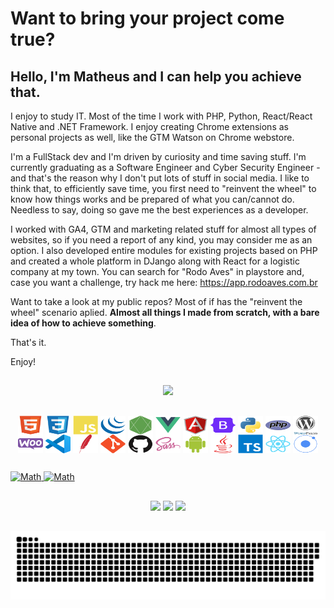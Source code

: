 

# Want to bring your project come true? 

## Hello, I'm Matheus and I can help you achieve that.

I enjoy to study IT. Most of the time I work with PHP, Python, React/React Native and .NET Framework. I enjoy creating Chrome extensions as personal projects as well, like the GTM Watson on Chrome webstore.

I'm a FullStack dev and I'm driven by curiosity and time saving stuff. I'm currently graduating as a Software Engineer and Cyber Security Engineer - and that's the reason why I don't put lots of stuff in social media. I like to think that, to efficiently save time, you first need to "reinvent the wheel" to know how things works and be prepared of what you can/cannot do. Needless to say, doing so gave me the best experiences as a developer.

I worked with GA4, GTM and marketing related stuff for almost all types of websites, so if you need a report of any kind, you may consider me as an option. I also developed entire modules for existing projects based on PHP and created a whole platform in DJango along with React for a logistic company at my town. You can search for "Rodo Aves" in playstore and, case you want a challenge, try hack me here: https://app.rodoaves.com.br

Want to take a look at my public repos? Most of if has the "reinvent the wheel" scenario aplied. **Almost all things I made from scratch, with a bare idea of how to achieve something**.

That's it. 

Enjoy!

 ##


<!-- most used start -->
<div align="center"> 
 
 <img height="180em" src="https://github-readme-stats.vercel.app/api/top-langs/?username=Matheus2212&layout=compact&langs_count=7&bg_color=101a26&title_color=E4562B&text_color=fff&icon_color=E4562B&hide_border=true"/>
 
</div>
<!-- most used end -->

##

<!-- icons start -->
<div align="center">
  
  <img align="center" alt="Math-HTML" height="30" width="40" src="https://raw.githubusercontent.com/devicons/devicon/master/icons/html5/html5-original.svg">
  
  <img align="center" alt="Math-CSS" height="30" width="40" src="https://raw.githubusercontent.com/devicons/devicon/master/icons/css3/css3-original.svg">
  
  <img align="center" alt="Math-Js" height="30" width="40" src="https://raw.githubusercontent.com/devicons/devicon/master/icons/javascript/javascript-plain.svg">
  
  <img align="center" alt="Math-jQuery" height="30" width="40" src="https://raw.githubusercontent.com/devicons/devicon/master/icons/jquery/jquery-plain.svg">
  
  <img align="center" alt="Math-Nodejs" height="30" width="40" src="https://raw.githubusercontent.com/devicons/devicon/master/icons/nodejs/nodejs-plain.svg">
  
  <img align="center" alt="Math-Vue" height="30" width="40" src="https://raw.githubusercontent.com/devicons/devicon/master/icons/vuejs/vuejs-original.svg">
  
  <img align="center" alt="Math-Angular" height="30" width="40" src="https://raw.githubusercontent.com/devicons/devicon/master/icons/angularjs/angularjs-original.svg">
  
  <img align="center" alt="Math-Bootstrap" height="30" width="40" src="https://raw.githubusercontent.com/devicons/devicon/master/icons/bootstrap/bootstrap-plain.svg">
  
  <img align="center" alt="Math-Python" height="30" width="40" src="https://raw.githubusercontent.com/devicons/devicon/master/icons/python/python-original.svg">
  
  <img align="center" alt="Math-Php" height="30" width="40" src="https://raw.githubusercontent.com/devicons/devicon/master/icons/php/php-original.svg">
  
  <img align="center" alt="Math-Wordpres" height="30" width="40" src="https://raw.githubusercontent.com/devicons/devicon/master/icons/wordpress/wordpress-original.svg">
  
  <img align="center" alt="Math-Woocommerce" height="30" width="40" src="https://raw.githubusercontent.com/devicons/devicon/master/icons/woocommerce/woocommerce-plain.svg">
  
  <img align="center" alt="Math-VScode" height="30" width="40" src="https://raw.githubusercontent.com/devicons/devicon/master/icons/vscode/vscode-original.svg">
  
  <img align="center" alt="Math-Apache" height="30" width="40" src="https://raw.githubusercontent.com/devicons/devicon/master/icons/apache/apache-plain.svg">
  
  <img align="center" alt="Math-Git" height="30" width="40" src="https://raw.githubusercontent.com/devicons/devicon/master/icons/git/git-plain.svg">
  
  <img align="center" alt="Math-Github" height="30" width="40" src="https://raw.githubusercontent.com/devicons/devicon/master/icons/github/github-original.svg">
  
  <img align="center" alt="Math-Sass" height="30" width="40" src="https://raw.githubusercontent.com/devicons/devicon/master/icons/sass/sass-original.svg">
  
  <img align="center" alt="Math-Android" height="30" width="40" src="https://raw.githubusercontent.com/devicons/devicon/master/icons/android/android-plain.svg">
  
  <img align="center" alt="Math-Java" height="30" width="40" src="https://raw.githubusercontent.com/devicons/devicon/master/icons/java/java-plain.svg">
  
  <img align="center" alt="Math-Ts" height="30" width="40" src="https://raw.githubusercontent.com/devicons/devicon/master/icons/typescript/typescript-original.svg">
  
  <img align="center" alt="Math-React" height="30" width="40" src="https://raw.githubusercontent.com/devicons/devicon/master/icons/react/react-original.svg">  
  
  <img align="center" alt="Math-ionic" height="30" width="40" src="https://raw.githubusercontent.com/devicons/devicon/master/icons/ionic/ionic-original.svg">
  
</div>

<!-- icons end -->

##

<!-- stats start -->
<div>
  <a href="https://github.com/Matheus2212" align="center">
   
   <img width="49%" height="180em" src="https://github-readme-streak-stats.herokuapp.com?user=Matheus2212&theme=tokyonight&hide_border=true&background=101A26&stroke=FFFFFF&border=FFFFFF&ring=E4562B&fire=1051E5&currStreakNum=FFFFFF&sideNums=FFFFFF&currStreakLabel=FFFFFF&sideLabels=FFFFFF&dates=1051E5" alt="Math" />
   
   <img width="49%" height="180em" src="https://github-readme-stats.vercel.app/api?username=Matheus2212&theme=tokyonight&show_icons=true&include_all_commits=true&count_private=true&bg_color=101a26&title_color=E4562B&text_color=fff&icon_color=1051E5&hide_border=true" alt="Math"/>
      
 </a>
</div>

<!-- stats end -->
  
  ##
 
 <!-- social start -->
<div align="center">
  <a href="https://instagram.com/matheus.f_marques" target="_blank"><img src="https://img.shields.io/badge/-Instagram-%23E4405F?style=for-the-badge&logo=instagram&logoColor=white" target="_blank"></a>
  <a href = "mailto:matheus.f.marques1998@gmail.com"><img src="https://img.shields.io/badge/-Gmail-%23333?style=for-the-badge&logo=gmail&logoColor=white" target="_blank"></a>
  <a href="https://www.linkedin.com/in/matheus-fmarques/" target="_blank"><img src="https://img.shields.io/badge/-LinkedIn-%230077B5?style=for-the-badge&logo=linkedin&logoColor=white" target="_blank"></a> 
 
 <!-- social end -->
 
 ##
 
  ![Snake animation](https://github.com/Matheus2212/Matheus2212/blob/output/github-contribution-grid-snake.svg)
 
</div>
